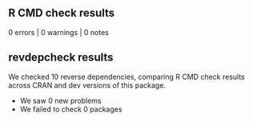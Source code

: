 ## R CMD check results

0 errors | 0 warnings | 0 notes

## revdepcheck results

We checked 10 reverse dependencies, comparing R CMD check results across CRAN and dev versions of this package.

 * We saw 0 new problems
 * We failed to check 0 packages

